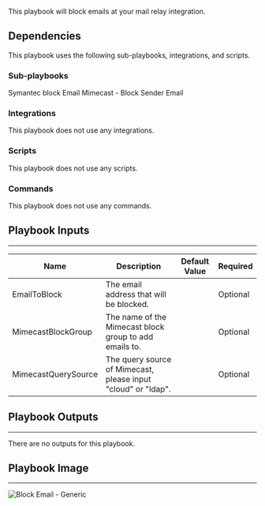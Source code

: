 This playbook will block emails at your mail relay integration.

## Dependencies
This playbook uses the following sub-playbooks, integrations, and scripts.

### Sub-playbooks
Symantec block Email
Mimecast - Block Sender Email

### Integrations
This playbook does not use any integrations.

### Scripts
This playbook does not use any scripts.

### Commands
This playbook does not use any commands.

## Playbook Inputs
---

| **Name** | **Description** | **Default Value** | **Required** |
| --- | --- | --- | --- |
| EmailToBlock | The email address that will be blocked. |  | Optional |
| MimecastBlockGroup | The name of the Mimecast block group to add emails to. |  | Optional |
| MimecastQuerySource | The query source of Mimecast, please input "cloud" or "ldap". |  | Optional |

## Playbook Outputs
---
There are no outputs for this playbook.

## Playbook Image
---
![Block Email - Generic](https://raw.githubusercontent.com/cvescan/cvescan/605f19009e479d6665e545748a777e23b9ec5365/Packs/CommonPlaybooks/doc_files/Block_Email_-_Generic.png)
